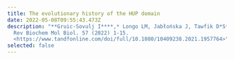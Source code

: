 ```yaml
---
title: The evolutionary history of the HUP domain
date: 2022-05-08T09:55:43.473Z
description: "**Gruic-Sovulj I****,* Longo LM, Jabłońska J, Tawfik D*S**. Crit
  Rev Biochem Mol Biol. 57 (2022) 1-15.
  <https://www.tandfonline.com/doi/full/10.1080/10409238.2021.1957764>"
selected: false
---
```


